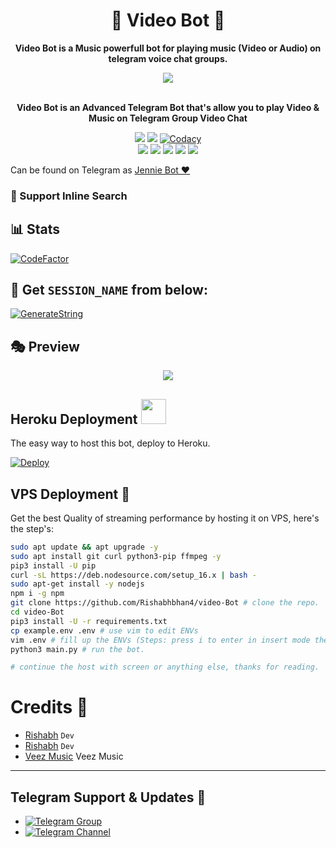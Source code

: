<h1 align = "center"> 🎵 Video Bot 🎵 </h1>

<p align="center"><b> Video Bot is a Music powerfull bot for playing music (Video or Audio) on telegram voice chat groups. </b></p>


<p align="center"><a href="https://t.me/lisaSupportChat"><img src="https://te.legra.ph/file/bb57ccbd4be51218fccb6.jpg"></a></p>
<p align="center">
    <br><b>Video Bot is an Advanced Telegram Bot that's allow you to play Video & Music on Telegram Group Video Chat</b><br>
</p>
<p align="center">
    <a href="https://www.python.org/" alt="made-with-python"> <img src="https://img.shields.io/badge/Made%20with-Python-black.svg?style=flat-square&logo=python&logoColor=blue&color=red" /></a>
    <a href="https://github.com/Rishabhbhan4/video-Bot/graphs/commit-activity" alt="Maintenance"> <img src="https://img.shields.io/badge/Maintained%3F-yes-red.svg?style=flat-square" /></a>
    <a href="https://app.codacy.com/gh/Rishabhbhan4/video-Bot/dashboard"> <img src="https://img.shields.io/codacy/grade/a723cb464d5a4d25be3152b5d71de82d?color=red&logo=codacy&style=flat-square" alt="Codacy" /></a><br>
    <a href="https://github.com/Rishabhbhan4/video-Bot"> <img src="https://img.shields.io/github/repo-size/Rishabhbhan4/video-Bot?color=red&logo=github&logoColor=blue&style=flat-square" /></a>
    <a href="https://github.com/Rishabhbhan4/video-Bot/commits/main"> <img src="https://img.shields.io/github/last-commit/Rishabhbhan4/video-Bot?color=red&logo=github&logoColor=blue&style=flat-square" /></a>
    <a href="https://github.com/Rishabhbhan4/video-Bot/issues"> <img src="https://img.shields.io/github/issues/Rishabhbhan4/Video-Bot?color=red&logo=github&logoColor=blue&style=flat-square" /></a>
    <a href="https://github.com/Rishabhbhan4/video-Bot/network/members"> <img src="https://img.shields.io/github/forks/Rishabhbhan4/Video-Bot?color=red&logo=github&logoColor=blue&style=flat-square" /></a>  
    <a href="https://github.com/Rishabhbhan4/video-Bot/network/members"> <img src="https://img.shields.io/github/stars/Rishabhbhan4/Video-Bot?color=red&logo=github&logoColor=blue&style=flat-square" /></a>  
</p>

Can be found on Telegram as [Jennie Bot ❤](https://t.me/JennieKim1_bot)</br>

### 🔎 Support Inline Search

## 📊 Stats
[![CodeFactor](https://www.codefactor.io/repository/github/Rishabhbhan4/video-Bot/badge)](https://www.codefactor.io/repository/github/Rishabhbhan4/video-Bot)

## 🧪 Get `SESSION_NAME` from below:

 [![GenerateString](https://te.legra.ph/file/e63dc76bc56a39f3383ab.jpg)](https://replit.com/@Rishabhbhan5/Rishabh-String-Session#main.py)


## 🎭 Preview
<p align="center">
  <img src="https://telegra.ph/file/29186dec7e882598a144e.jpg">
</p>

## Heroku Deployment <img src="./ImageFont/Kenred.gif" width="40px">
The easy way to host this bot, deploy to Heroku.

[![Deploy](https://te.legra.ph/file/131da17a823ddcb96f2f5.jpg)](https://heroku.com/deploy?template=https://github.com/MayilGaming/video-Bot)

## VPS Deployment 🎵
Get the best Quality of streaming performance by hosting it on VPS, here's the step's:

```sh
sudo apt update && apt upgrade -y
sudo apt install git curl python3-pip ffmpeg -y
pip3 install -U pip
curl -sL https://deb.nodesource.com/setup_16.x | bash -
sudo apt-get install -y nodejs
npm i -g npm
git clone https://github.com/Rishabhbhan4/video-Bot # clone the repo.
cd video-Bot
pip3 install -U -r requirements.txt
cp example.env .env # use vim to edit ENVs
vim .env # fill up the ENVs (Steps: press i to enter in insert mode then edit the file. Press Esc to exit the editing mode then type :wq! and press Enter key to save the file).
python3 main.py # run the bot.

# continue the host with screen or anything else, thanks for reading.
```

# Credits 💖

- [Rishabh](https://github.com/Rishabhbhan4) ``Dev``
- [Rishabh](https//gitHub.com/Rishabhbhan5) ``Dev``
- [Veez Music](https://github.com/levina-lab/veezmusic) Veez Music
------
## Telegram Support & Updates 🏢
- [![Telegram Group](https://img.shields.io/badge/Telegram-Group-brightgreen)](https://t.me/lisaSupportChat)
- [![Telegram Channel](https://img.shields.io/badge/Telegram-Channel-brightgreen)](https://t.me/JennieHelpBots)
